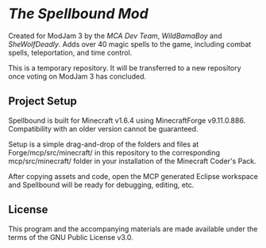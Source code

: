 # _The Spellbound Mod_

Created for ModJam 3 by the _MCA Dev Team_, _WildBamaBoy_ and _SheWolfDeadly_. Adds over 40 magic spells to the game, including combat spells, teleportation, and time control.

This is a temporary repository. It will be transferred to a new repository once voting on ModJam 3 has concluded.

## Project Setup

Spellbound is built for Minecraft v1.6.4 using MinecraftForge v9.11.0.886. Compatibility with an older version cannot be guaranteed.

Setup is a simple drag-and-drop of the folders and files at Forge/mcp/src/minecraft/ in this repository to the corresponding mcp/src/minecraft/ folder in your installation of the Minecraft Coder's Pack.

After copying assets and code, open the MCP generated Eclipse workspace and Spellbound will be ready for debugging, editing, etc.

## License
This program and the accompanying materials are made available under the terms of the GNU Public License v3.0.